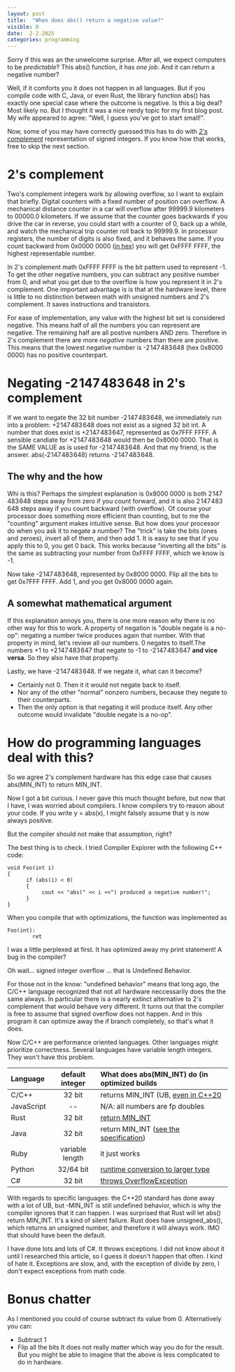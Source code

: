 ```yaml
---
layout: post
title:  "When does abs() return a negative value?"
visible: 0
date:  2-2-2025
categories: programming
---
```


Sorry if this was an the unwelcome surprise. After all, we expect computers to be _predictable_? This abs() function, it has _one job_. And it can return a negative number? 

Well, if it comforts you it does not happen in all languages. But if you compile code with C, Java, or even Rust, the library function abs() has exactly one special case where the outcome is negative. Is this a big deal? Most likely no. But I thought it was a nice nerdy topic for my first blog post. My wife appeared to agree: "Well, I guess you've got to start small!".

Now, some of you may have correctly guessed this has to do with _[2's complement](https://en.wikipedia.org/wiki/Two's_complement)_ representation of signed integers. If you know how that works, free to skip the next section.   

# 2's complement

Two's complement integers work by allowing overflow, so I want to explain that briefly. Digital counters with a fixed number of position can overflow. A mechanical distance counter in a car will overflow after 99999.9 kilometers to 00000.0 kilometers. If we assume that the counter goes backwards if you drive the car in reverse, you could start with a counter of 0, back up a while, and watch the mechanical trip counter roll back to 99999.9. In processor registers, the number of digits is also fixed, and it behaves the same. If you count backward from  0x0000 0000 ([in hex](https://simple.wikipedia.org/wiki/Hexadecimal)) you will get 0xFFFF FFFF, the highest representable number. 

In 2's complement math 0xFFFF FFFF is the bit pattern used to represent -1. To get the other negative numbers, you can subtract any positive number from 0, and what you get due to the overflow is how you represent it in 2's complement. One important advantage is is that at the hardware level, there is little to no distinction between math with unsigned numbers and 2's complement. It saves instructions and transistors. 

For ease of implementation, any value with the highest bit set is considered negative. This means half of all the numbers you can represent are negative. The remaining half are all postive numbers AND zero. Therefore in 2's complement there are more _negative_ numbers than there are positive. This means that the lowest negative number is -2 147 483 648 (hex 0x8000 0000) has no positive counterpart.

# Negating -2 147 483 648 in 2's complement
If we want to negate the 32 bit number -2 147 483 648, we immediately run into a problem: +2 147 483 648 does not exist as a signed 32 bit int. A number that does exist is +2 147 483 647, represented as 0x7FFF FFFF. A sensible candiate for +2 147 483 648 would then be 0x8000 0000. That is the SAME VALUE as is used for -2 147 483 648. And that my friend, is the answer. abs(-2 147 483 648) returns -2 147 483 648. 

## The why and the how
Whi is this? Perhaps the simplest explanation is 0x8000 0000 is both 2 147 483 648 steps away from zero if you count forward, and it is also 2 147 483 648 steps away if you count backward (with overflow). Of course your processor does something more efficient than counting, but to me the "counting" argument makes intuitive sense.
But how does your processor do when  you ask it to negate a number? The "trick" is take the bits (ones and zeroes), invert all of them, and then add 1. It is easy to see that if you apply this to 0, you get 0 back. This works because "inverting all the bits" is the same as subtracting your number from 0xFFFF FFFF, which we know is -1. 

Now take -2 147 483 648, represented by 0x8000 0000. Flip all the bits to get 0x7FFF FFFF. Add 1, and you get 0x8000 0000 again.

## A somewhat mathematical argument
If this explanation annoys you, there is one more reason why there is no other way for this to work. 
A property of negation is "double negate is a no-op": negating a number twice produces again that number. With that property in mind, let's review all our numbers. 0 negates to itself.The numbers +1 to +2 147 483 647 that negate to -1 to -2 147 483 647 **and vice versa**. So they also have that property.

Lastly, we have -2 147 483 648. If we negate it, what can it become?
 - Certainly not 0. Then it it would not negate back to itself.
 - Nor any of the other "normal" nonzero numbers, because they negate to their counterparts.
 - Then the only option is that negating it will produce itself. Any other outcome would invalidate "double negate is a no-op". 

# How do programming languages deal with this?
So we agree 2's complement hardware has this edge case that causes abs(MIN_INT) to return MIN_INT. 

Now I got a bit curious. I never gave this much thought before, but now that I have, I was worried about compilers. I know compilers try to reason about your code. If you write y = abs(x), I might falsely assume that y is now always positive. 

But the compiler should not make that assumption, right?

The best thing is to check. I tried Compiler Explorer with the following C++ code:

    void Foo(int i)
    {
          if (abs(i) < 0)
          {
               cout << "abs(" << i <<") produced a negative number!";
          }
    }

When you compile that with optimizations, the function was implemented as 

    Foo(int):
            ret

I was a little perplexed at first. It has optimized away my print statement! A bug in the compiler?

Oh wait... signed integer overflow ... that is Undefined Behavior.

For those not in the know: "undefined behavior" means that long ago, the C/C++ language recognized that not all hardware neccessarily does the the same always. In particular there is a nearly extinct alternative to 2's complement that would behave very different. It turns out that the compiler is free to assume that signed overflow does not happen. And in this program it can optimize away the if branch completely, so that's what it does. 

Now C/C++ are performance oriented languages. Other languages might prioritize correctness. Several languages have variable length integers. They won't have this problem. 

| Language | default integer | What does abs(MIN_INT) do (in optimized builds |
|:--------|:-------:|:-------|
| C/C++   | 32 bit   |  returns MIN_INT (UB, [even in C++20](https://stackoverflow.com/a/57363573) |
| JavaScript | --  |  N/A: all numbers are fp doubles |
| Rust    | 32 bit   | [return MIN_INT](https://doc.rust-lang.org/stable/std/primitive.i32.html#method.abs)   |
| Java    | 32 bit   | return MIN_INT  ([see the specification](https://docs.oracle.com/javase/8/docs/api/java/lang/Math.html#abs-int-)) |
| Ruby    | variable length   | it just works |
| Python    | 32/64 bit | [runtime conversion to larger type](https://peps.python.org/pep-0237/) |
| C#    | 32 bit   | [throws OverflowException](https://learn.microsoft.com/en-us/dotnet/api/system.math.abs?view=netstandard-2.1#system-math-abs(system-int32))   |
 
With regards to specific languages: the C++20 standard has done away with a lot of UB, but -MIN_INT is still undefined behavior, which is why the compiler ignores that it can happen. I was surprised that Rust will let abs() return MIN_INT. It's a kind of silent failure. Rust does have unsigned_abs(), which returns an unsigned number, and therefore it will always work. IMO that should have been the default. 

I have done lots and lots of C#. It throws exceptions. I did not know about it until I researched this article, so I guess it doesn't happen that often. I kind of hate it. Exceptions are slow, and, with the exception of divide by zero, I don't expect exceptions from math code.   



# Bonus chatter
As I mentioned you could of course subtract its value from 0. Alternatively you can: 
- Subtract 1 
- Flip all the bits
It does not really matter which way you do for the result. But you might be able to imagine that the above is less complicated to do in hardware. 




